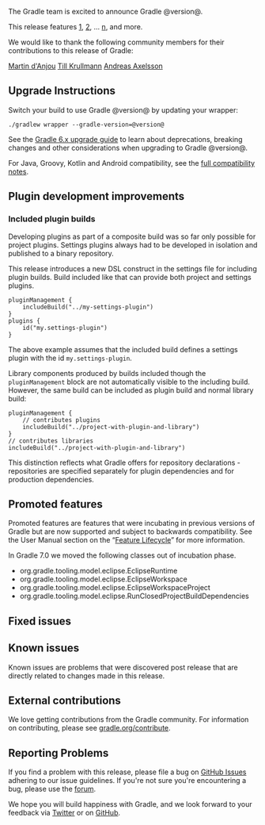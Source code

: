 The Gradle team is excited to announce Gradle @version@.

This release features [1](), [2](), ... [n](), and more.

We would like to thank the following community members for their contributions to this release of Gradle:
<!-- 
Include only their name, impactful features should be called out separately below.
 [Some person](https://github.com/some-person)
-->

[Martin d'Anjou](https://github.com/martinda)
[Till Krullmann](https://github.com/tkrullmann)
[Andreas Axelsson](https://github.com/judgeaxl)

## Upgrade Instructions

Switch your build to use Gradle @version@ by updating your wrapper:

`./gradlew wrapper --gradle-version=@version@`

See the [Gradle 6.x upgrade guide](userguide/upgrading_version_6.html#changes_@baseVersion@) to learn about deprecations, breaking changes and other considerations when upgrading to Gradle @version@. 

For Java, Groovy, Kotlin and Android compatibility, see the [full compatibility notes](userguide/compatibility.html).

<!-- Do not add breaking changes or deprecations here! Add them to the upgrade guide instead. --> 

## Plugin development improvements

### Included plugin builds

Developing plugins as part of a composite build was so far only possible for project plugins.
Settings plugins always had to be developed in isolation and published to a binary repository.

This release introduces a new DSL construct in the settings file for including plugin builds.
Build included like that can provide both project and settings plugins.
```
pluginManagement {
    includeBuild("../my-settings-plugin")
}
plugins {
    id("my.settings-plugin") 
}
```
The above example assumes that the included build defines a settings plugin with the id `my.settings-plugin`.

Library components produced by builds included though the `pluginManagement` block are not automatically visible to the including build.
However, the same build can be included as plugin build and normal library build:
```
pluginManagement {
    // contributes plugins
    includeBuild("../project-with-plugin-and-library") 
}
// contributes libraries
includeBuild("../project-with-plugin-and-library") 
```
This distinction reflects what Gradle offers for repository declarations - 
repositories are specified separately for plugin dependencies and for production dependencies.

<!-- 

================== TEMPLATE ==============================

<a name="FILL-IN-KEY-AREA"></a>
### FILL-IN-KEY-AREA improvements

<<<FILL IN CONTEXT FOR KEY AREA>>>
Example:
> The [configuration cache](userguide/configuration_cache.html) improves build performance by caching the result of
> the configuration phase. Using the configuration cache, Gradle can skip the configuration phase entirely when
> nothing that affects the build configuration has changed.

#### FILL-IN-FEATURE
> HIGHLIGHT the usecase or existing problem the feature solves
> EXPLAIN how the new release addresses that problem or use case
> PROVIDE a screenshot or snippet illustrating the new feature, if applicable
> LINK to the full documentation for more details 

================== END TEMPLATE ==========================


==========================================================
ADD RELEASE FEATURES BELOW
vvvvvvvvvvvvvvvvvvvvvvvvvvvvvvvvvvvvvvvvvvvvvvvvvvvvvvvvvv



^^^^^^^^^^^^^^^^^^^^^^^^^^^^^^^^^^^^^^^^^^^^^^^^^^^^^^^^^^
ADD RELEASE FEATURES ABOVE
==========================================================

-->

## Promoted features
Promoted features are features that were incubating in previous versions of Gradle but are now supported and subject to backwards compatibility.
See the User Manual section on the “[Feature Lifecycle](userguide/feature_lifecycle.html)” for more information.

In Gradle 7.0 we moved the following classes out of incubation phase.

- org.gradle.tooling.model.eclipse.EclipseRuntime
- org.gradle.tooling.model.eclipse.EclipseWorkspace
- org.gradle.tooling.model.eclipse.EclipseWorkspaceProject
- org.gradle.tooling.model.eclipse.RunClosedProjectBuildDependencies

<!--
### Example promoted
-->

## Fixed issues

## Known issues

Known issues are problems that were discovered post release that are directly related to changes made in this release.

## External contributions

We love getting contributions from the Gradle community. For information on contributing, please see [gradle.org/contribute](https://gradle.org/contribute).

## Reporting Problems

If you find a problem with this release, please file a bug on [GitHub Issues](https://github.com/gradle/gradle/issues) adhering to our issue guidelines. 
If you're not sure you're encountering a bug, please use the [forum](https://discuss.gradle.org/c/help-discuss).

We hope you will build happiness with Gradle, and we look forward to your feedback via [Twitter](https://twitter.com/gradle) or on [GitHub](https://github.com/gradle).
